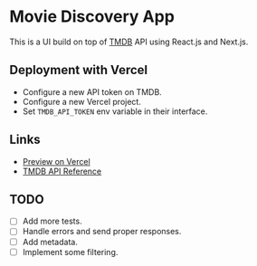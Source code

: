 # Movie Discovery App

This is a UI build on top of [TMDB](https://www.themoviedb.org/) API using React.js and Next.js.

## Deployment with Vercel

- Configure a new API token on TMDB.
- Configure a new Vercel project.
- Set `TMDB_API_TOKEN` env variable in their interface.

## Links

- [Preview on Vercel](https://movies-eight-olive.vercel.app/)
- [TMDB API Reference](https://developer.themoviedb.org/reference)

## TODO

- [ ] Add more tests.
- [ ] Handle errors and send proper responses.
- [ ] Add metadata.
- [ ] Implement some filtering.

